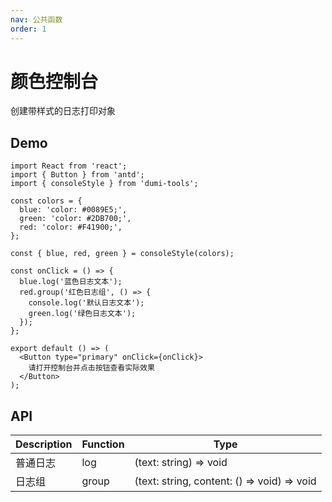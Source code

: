 ```yaml
---
nav: 公共函数
order: 1
---
```


# 颜色控制台

创建带样式的日志打印对象

## Demo

```tsx
import React from 'react';
import { Button } from 'antd';
import { consoleStyle } from 'dumi-tools';

const colors = {
  blue: 'color: #0089E5;',
  green: 'color: #2DB700;',
  red: 'color: #F41900;',
};

const { blue, red, green } = consoleStyle(colors);

const onClick = () => {
  blue.log('蓝色日志文本');
  red.group('红色日志组', () => {
    console.log('默认日志文本');
    green.log('绿色日志文本');
  });
};

export default () => (
  <Button type="primary" onClick={onClick}>
    请打开控制台并点击按钮查看实际效果
  </Button>
);
```

## API

| Description | Function | Type                                        |
| ----------- | -------- | ------------------------------------------- |
| 普通日志    | log      | (text: string) => void                      |
| 日志组      | group    | (text: string, content: () => void) => void |
